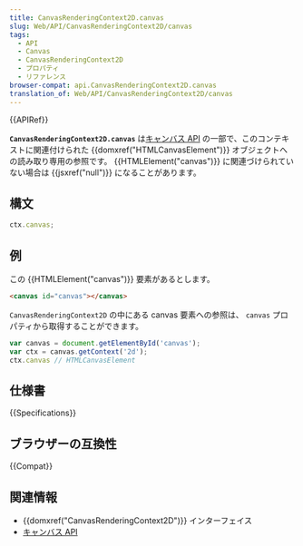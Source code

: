 ```yaml
---
title: CanvasRenderingContext2D.canvas
slug: Web/API/CanvasRenderingContext2D/canvas
tags:
  - API
  - Canvas
  - CanvasRenderingContext2D
  - プロパティ
  - リファレンス
browser-compat: api.CanvasRenderingContext2D.canvas
translation_of: Web/API/CanvasRenderingContext2D/canvas
---
```

{{APIRef}}

**`CanvasRenderingContext2D.canvas`** は[キャンバス API](/ja/docs/Web/API/Canvas_API) の一部で、このコンテキストに関連付けられた {{domxref("HTMLCanvasElement")}} オブジェクトへの読み取り専用の参照です。 {{HTMLElement("canvas")}} に関連づけられていない場合は {{jsxref("null")}} になることがあります。

## 構文

```js
ctx.canvas;
```

## 例

この {{HTMLElement("canvas")}} 要素があるとします。

```html
<canvas id="canvas"></canvas>
```

`CanvasRenderingContext2D` の中にある canvas 要素への参照は、 `canvas` プロパティから取得することができます。

```js
var canvas = document.getElementById('canvas');
var ctx = canvas.getContext('2d');
ctx.canvas // HTMLCanvasElement
```

## 仕様書

{{Specifications}}

## ブラウザーの互換性

{{Compat}}

## 関連情報

- {{domxref("CanvasRenderingContext2D")}} インターフェイス
- [キャンバス API](/ja/docs/Web/API/Canvas_API)

